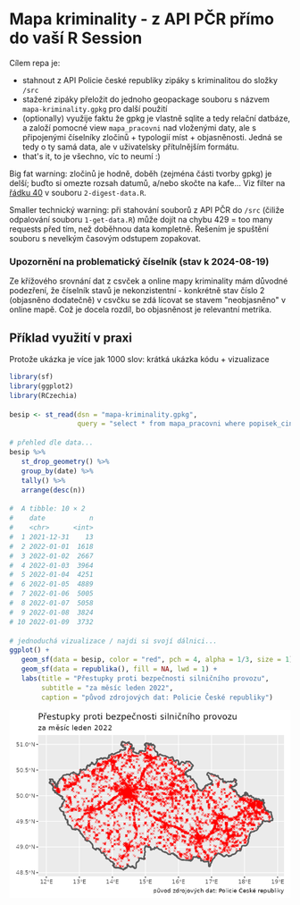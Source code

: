 # Mapa kriminality - z API PČR přímo do vaší R Session

Cílem repa je:
- stahnout z API Policie české republiky zipáky s kriminalitou do složky `/src`
- stažené zipáky přeložit do jednoho geopackage souboru s názvem `mapa-kriminality.gpkg` pro další použití
- (optionally) využije faktu že gpkg je vlastně sqlite a tedy relační datbáze, a založí pomocné view `mapa_pracovni` nad vloženými daty, ale s připojenými číselníky zločinů + typologií míst + objasněnosti. Jedná se tedy o ty samá data, ale v uživatelsky přítulnějším formátu.
- that's it, to je všechno, víc to neumí :)

Big fat warning: zločinů je hodně, doběh (zejména části tvorby gpkg) je delší; buďto si omezte rozsah datumů, a/nebo skočte na kafe... Viz filter na [řádku 40](https://github.com/jlacko/mapa-kriminality/blob/main/2-digest-data.R#L40) v souboru `2-digest-data.R`.

Smaller technický warning: při stahování souborů z API PČR do `/src` (čiliže odpalování souboru `1-get-data.R`) může dojít na chybu 429 = too many requests před tím, než doběhnou data kompletně. Řešením je spuštění souboru s nevelkým časovým odstupem zopakovat.

### Upozornění na problematický číselník (stav k 2024-08-19)
Ze křížového srovnání dat z csvček a online mapy kriminality mám důvodné podezření, že číselník stavů je nekonzistentní - konkrétně stav číslo 2 (objasněno dodatečně) v csvčku se zdá lícovat se stavem "neobjasněno" v online mapě. Což je docela rozdíl, bo objasněnost je relevantní metrika.

## Příklad využití v praxi

Protože ukázka je více jak 1000 slov: krátká ukázka kódu + vizualizace

```r
library(sf)
library(ggplot2)
library(RCzechia)

besip <- st_read(dsn = "mapa-kriminality.gpkg",
                 query = "select * from mapa_pracovni where popisek_cinu like '%BESIP%';")

# přehled dle data...
besip %>% 
   st_drop_geometry() %>%  
   group_by(date) %>% 
   tally() %>% 
   arrange(desc(n))
   
#  A tibble: 10 × 2
#    date           n
#    <chr>      <int>
#  1 2021-12-31    13
#  2 2022-01-01  1618
#  3 2022-01-02  2667
#  4 2022-01-03  3964
#  5 2022-01-04  4251
#  6 2022-01-05  4889
#  7 2022-01-06  5005
#  8 2022-01-07  5058
#  9 2022-01-08  3824
# 10 2022-01-09  3732

# jednoduchá vizualizace / najdi si svojí dálnici...
ggplot() +
   geom_sf(data = besip, color = "red", pch = 4, alpha = 1/3, size = 1) +
   geom_sf(data = republika(), fill = NA, lwd = 1) +
   labs(title = "Přestupky proti bezpečnosti silničního provozu",
        subtitle = "za měsíc leden 2022",
        caption = "původ zdrojových dat: Policie České republiky")
```
<p align="center">
  <img src="https://github.com/jlacko/mapa-kriminality/blob/main/besip-mapa.png?raw=true" alt="přestupky proti BESIP v mapě ČR"/>
</p>
